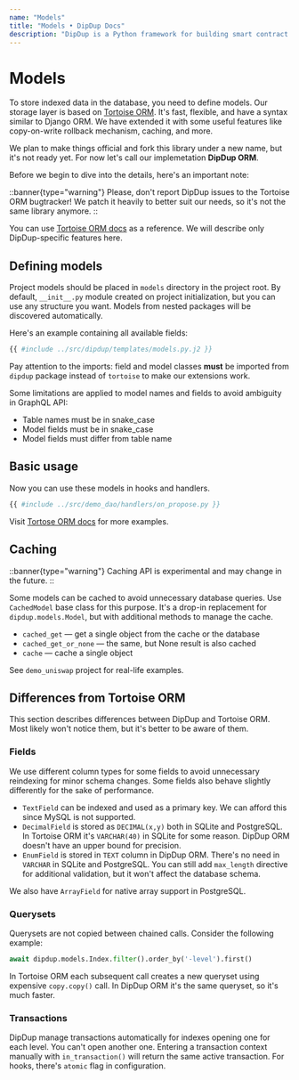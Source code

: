 ```yaml
---
name: "Models"
title: "Models • DipDup Docs"
description: "DipDup is a Python framework for building smart contract indexers. It helps developers focus on business logic instead of writing a boilerplate to store and serve data."
---
```


# Models

To store indexed data in the database, you need to define models. Our storage layer is based on [Tortoise ORM](https://tortoise.github.io/index.html). It's fast, flexible, and have a syntax similar to Django ORM. We have extended it with some useful features like copy-on-write rollback mechanism, caching, and more.

We plan to make things official and fork this library under a new name, but it's not ready yet. For now let's call our implemetation **DipDup ORM**.

Before we begin to dive into the details, here's an important note:

::banner{type="warning"}
Please, don't report DipDup issues to the Tortoise ORM bugtracker! We patch it heavily to better suit our needs, so it's not the same library anymore.
::

You can use [Tortoise ORM docs](https://tortoise.github.io/examples.html) as a reference. We will describe only DipDup-specific features here.

## Defining models

Project models should be placed in `models` directory in the project root. By default, `__init__.py` module created on project initialization, but you can use any structure you want. Models from nested packages will be discovered automatically.

Here's an example containing all available fields:

```python
{{ #include ../src/dipdup/templates/models.py.j2 }}
```

Pay attention to the imports: field and model classes **must** be imported from `dipdup` package instead of `tortoise` to make our extensions work.

Some limitations are applied to model names and fields to avoid ambiguity in GraphQL API:

- Table names must be in snake_case
- Model fields must be in snake_case
- Model fields must differ from table name

## Basic usage

Now you can use these models in hooks and handlers.

```python
{{ #include ../src/demo_dao/handlers/on_propose.py }}
```

Visit [Tortose ORM docs](https://tortoise.github.io/examples.html) for more examples.

## Caching

::banner{type="warning"}
Caching API is experimental and may change in the future.
::

Some models can be cached to avoid unnecessary database queries. Use `CachedModel` base class for this purpose. It's a drop-in replacement for `dipdup.models.Model`, but with additional methods to manage the cache.

- `cached_get` — get a single object from the cache or the database
- `cached_get_or_none` — the same, but None result is also cached
- `cache` — cache a single object

See `demo_uniswap` project for real-life examples.

## Differences from Tortoise ORM

This section describes differences between DipDup and Tortoise ORM. Most likely won't notice them, but it's better to be aware of them.

### Fields

We use different column types for some fields to avoid unnecessary reindexing for minor schema changes. Some fields also behave slightly differently for the sake of performance.

- `TextField` can be indexed and used as a primary key. We can afford this since MySQL is not supported.
- `DecimalField` is stored as `DECIMAL(x,y)` both in SQLite and PostgreSQL. In Tortoise ORM it's `VARCHAR(40)` in SQLite for some reason. DipDup ORM doesn't have an upper bound for precision.
- `EnumField` is stored in `TEXT` column in DipDup ORM. There's no need in `VARCHAR` in SQLite and PostgreSQL. You can still add `max_length` directive for additional validation, but it won't affect the database schema.

We also have `ArrayField` for native array support in PostgreSQL.

### Querysets

Querysets are not copied between chained calls. Consider the following example:

```python
await dipdup.models.Index.filter().order_by('-level').first()
```

In Tortoise ORM each subsequent call creates a new queryset using expensive `copy.copy()` call. In DipDup ORM it's the same queryset, so it's much faster.

### Transactions

DipDup manage transactions automatically for indexes opening one for each level. You can't open another one. Entering a transaction context manually with `in_transaction()` will return the same active transaction. For hooks, there's `atomic` flag in configuration.

<!-- ::banner{type="note"}

* [Database](../5.deployment/1.database.md)
* [Backups](../5.deployment/2.backups.md)
:: -->
